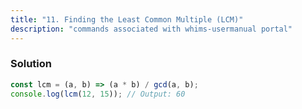 ```yaml
---
title: "11. Finding the Least Common Multiple (LCM)"
description: "commands associated with whims-usermanual portal"
---
```


### Solution

```javascript
const lcm = (a, b) => (a * b) / gcd(a, b);
console.log(lcm(12, 15)); // Output: 60
```
